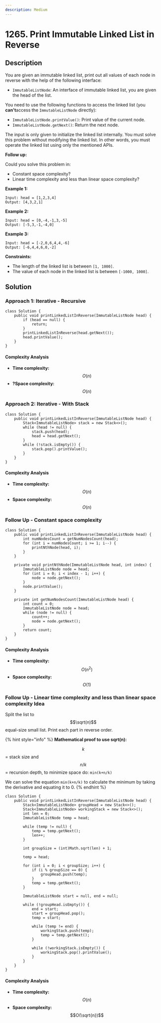 ```yaml
---
description: Medium
---
```


# 1265. Print Immutable Linked List in Reverse

## Description



You are given an immutable linked list, print out all values of each node in reverse with the help of the following interface:

* `ImmutableListNode`: An interface of immutable linked list, you are given the head of the list.

You need to use the following functions to access the linked list \(you **can't**access the `ImmutableListNode` directly\):

* `ImmutableListNode.printValue()`: Print value of the current node.
* `ImmutableListNode.getNext()`: Return the next node.

The input is only given to initialize the linked list internally. You must solve this problem without modifying the linked list. In other words, you must operate the linked list using only the mentioned APIs.

**Follow up:**

Could you solve this problem in:

* Constant space complexity?
* Linear time complexity and less than linear space complexity?

**Example 1:**

```text
Input: head = [1,2,3,4]
Output: [4,3,2,1]
```

**Example 2:**

```text
Input: head = [0,-4,-1,3,-5]
Output: [-5,3,-1,-4,0]
```

**Example 3:**

```text
Input: head = [-2,0,6,4,4,-6]
Output: [-6,4,4,6,0,-2]
```

**Constraints:**

* The length of the linked list is between `[1, 1000]`.
* The value of each node in the linked list is between `[-1000, 1000]`.

## Solution

### Approach 1: Iterative - Recursive

```text
class Solution {
    public void printLinkedListInReverse(ImmutableListNode head) {
        if (head == null) {
            return;
        }
        printLinkedListInReverse(head.getNext());
        head.printValue();
    }
}
```

#### Complexity Analysis

* **Time complexity:** $$O(n)$$
* **?Space complexity:** $$O(n)$$

### Approach 2: Iterative - With Stack

```text
class Solution {
    public void printLinkedListInReverse(ImmutableListNode head) {
        Stack<ImmutableListNode> stack = new Stack<>();
        while (head != null) {
            stack.push(head);
            head = head.getNext();
        }
        while (!stack.isEmpty()) {
            stack.pop().printValue();
        }
    }
}
```

#### Complexity Analysis

* **Time complexity:** $$O(n)$$
* **Space complexity:** $$O(n)$$

### Follow Up - Constant space complexity

```text
class Solution {
    public void printLinkedListInReverse(ImmutableListNode head) {
        int numNodesCount = getNumNodesCount(head);
        for (int i = numNodesCount; i >= 1; i--) {
            printNthNode(head, i);
        }
    }
    
    private void printNthNode(ImmutableListNode head, int index) {
        ImmutableListNode node = head;
        for (int i = 0; i < index - 1; i++) {
            node = node.getNext();
        }
        node.printValue();
    }
    
    private int getNumNodesCount(ImmutableListNode head) {
        int count = 0;
        ImmutableListNode node = head;
        while (node != null) {
            count++;
            node = node.getNext();
        }
        return count;
    }
}
```

#### Complexity Analysis

* **Time complexity:** $$O(n^2)$$
* **Space complexity:** $$O(1)$$

### Follow Up - Linear time complexity and less than linear space complexity Idea

Split the list to $$\sqrt(n)$$ equal-size small list. Print each part in reverse order.

{% hint style="info" %}
**Mathematical proof to use sqrt\(n\):**

$$k$$ = stack size and $$n/k$$ = recursion depth, to minimize space do: `min(k+n/k)`

We can solve the equation `min(k+n/k)` to calculate the minimum by taking the derivative and equating it to 0.
{% endhint %}

```text
class Solution {
    public void printLinkedListInReverse(ImmutableListNode head) {
        Stack<ImmutableListNode> groupHead = new Stack<>();
        Stack<ImmutableListNode> workingStack = new Stack<>();
        int len = 0;
        ImmutableListNode temp = head;
        
        while (temp != null) {
            temp = temp.getNext();
            len++;
        }
        
        int groupSize = (int)Math.sqrt(len) + 1; 
        
        temp = head; 
        
        for (int i = 0; i < groupSize; i++) {
            if (i % groupSize == 0) {
                groupHead.push(temp);
            }
            temp = temp.getNext();
        }
        
        ImmutableListNode start = null, end = null; 
        
        while (!groupHead.isEmpty()) {
            end = start;
            start = groupHead.pop();
            temp = start;
            
            while (temp != end) {
                workingStack.push(temp);
                temp = temp.getNext();
            }
            
            while (!workingStack.isEmpty()) {
                workingStack.pop().printValue();
            }
        }
    }
}
```

#### Complexity Analysis

* **Time complexity:** $$O(n)$$
* **Space complexity:** $$O(\sqrt{n})$$

